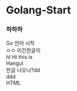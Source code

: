 # Golang-Start
<html>
<h3>하하하</h3>
</html>
Go 언어 시작<br>
ㅇㅇ 이건한글이<br>
hI Hi this is<br>
Hangul <br>
한글 나오나?dd<br>
ddd<br>
HTML<br>
      
